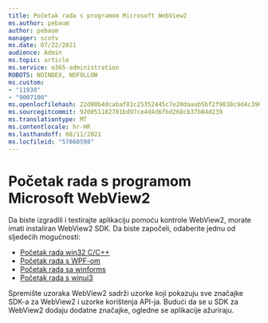 ```yaml
---
title: Početak rada s programom Microsoft WebView2
ms.author: pebaum
author: pebaum
manager: scotv
ms.date: 07/22/2021
audience: Admin
ms.topic: article
ms.service: o365-administration
ROBOTS: NOINDEX, NOFOLLOW
ms.custom:
- "11938"
- "9007100"
ms.openlocfilehash: 22d80b4dcabaf81c25352445c7e20daaab5bf2f9838c9d4c39057bda423a2ecc
ms.sourcegitcommit: 920051182781bd97ce4d4d6fbd268cb37b84d239
ms.translationtype: MT
ms.contentlocale: hr-HR
ms.lasthandoff: 08/11/2021
ms.locfileid: "57868598"
---
```

# <a name="get-started-with-microsoft-webview2"></a>Početak rada s programom Microsoft WebView2

Da biste izgradili i testirajte aplikaciju pomoću kontrole WebView2, morate imati instaliran WebView2 SDK. Da biste započeli, odaberite jednu od sljedećih mogućnosti:

- [Početak rada win32 C/C++](https://docs.microsoft.com/microsoft-edge/webview2/get-started/win32)
- [Početak rada s WPF-om](https://docs.microsoft.com/microsoft-edge/webview2/get-started/wpf)
- [Početak rada sa winforms](https://docs.microsoft.com/microsoft-edge/webview2/get-started/winforms)
- [Početak rada s winui3](https://docs.microsoft.com/microsoft-edge/webview2/get-started/winui)

Spremište uzoraka WebView2 sadrži uzorke koji pokazuju sve značajke SDK-a za WebView2 i uzorke korištenja API-ja. Budući da se u SDK za WebView2 dodaju dodatne značajke, ogledne se aplikacije ažuriraju.

